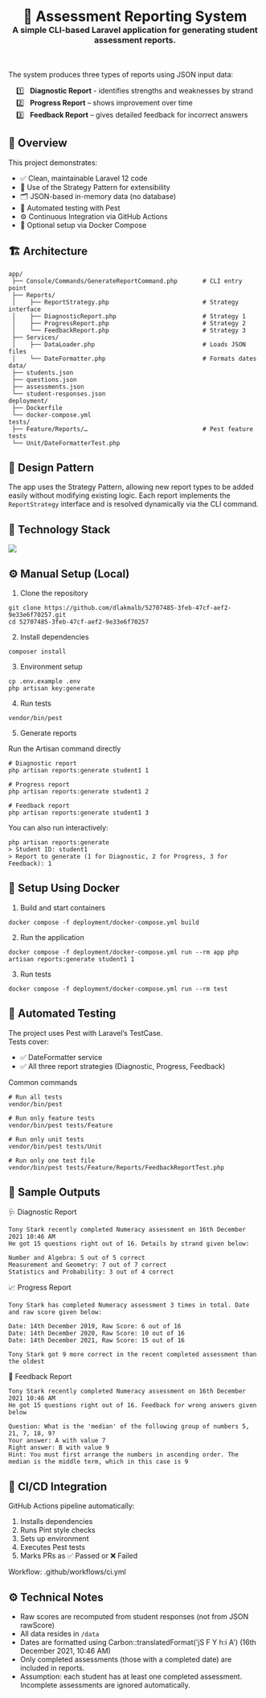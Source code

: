 <div align="center">
    <h1>
        🧠 Assessment Reporting System<br/>
        <sub><sup><sub>A simple CLI-based Laravel application for generating student assessment reports.</sub></sup></sub><br/>
    </h1>
</div>
<br/>

The system produces three types of reports using JSON input data: </p>
&nbsp;&nbsp;&nbsp; 1️⃣ &nbsp; <b>Diagnostic Report</b> - identifies strengths and weaknesses by strand<br/>
&nbsp;&nbsp;&nbsp; 2️⃣ &nbsp; <b>Progress Report</b> – shows improvement over time<br/>
&nbsp;&nbsp;&nbsp; 3️⃣ &nbsp; <b>Feedback Report</b> – gives detailed feedback for incorrect answers<br/>

## 🚀 Overview

This project demonstrates:

* ✅ Clean, maintainable Laravel 12 code
* 🧩 Use of the Strategy Pattern for extensibility
* 🗂️ JSON-based in-memory data (no database)
* 🧪 Automated testing with Pest
* ⚙️ Continuous Integration via GitHub Actions
* 🐳 Optional setup via Docker Compose<br/>

## 🏗️ Architecture
```
app/
 ├── Console/Commands/GenerateReportCommand.php       # CLI entry point
 ├── Reports/
 │    ├── ReportStrategy.php                          # Strategy interface
 │    ├── DiagnosticReport.php                        # Strategy 1
 │    ├── ProgressReport.php                          # Strategy 2
 │    └── FeedbackReport.php                          # Strategy 3
 ├── Services/
 │    ├── DataLoader.php                              # Loads JSON files
 │    └── DateFormatter.php                           # Formats dates
data/
 ├── students.json
 ├── questions.json
 ├── assessments.json
 └── student-responses.json
deployment/
 ├── Dockerfile
 └── docker-compose.yml
tests/
 ├── Feature/Reports/…                                # Pest feature tests
 └── Unit/DateFormatterTest.php
```

## 🧩 Design Pattern
The app uses the Strategy Pattern, allowing new report types to be added easily
without modifying existing logic. Each report implements the `ReportStrategy` interface
and is resolved dynamically via the CLI command.

## 🧰 Technology Stack
<p align="left">
  <a href="https://skillicons.dev">
    <img src="https://skillicons.dev/icons?i=php,laravel,githubactions,docker" />
  </a>
</p>

## ⚙️ Manual Setup (Local)
1. Clone the repository<br/>
```
git clone https://github.com/dlakmalb/52707485-3feb-47cf-aef2-9e33e6f70257.git
cd 52707485-3feb-47cf-aef2-9e33e6f70257
```
2. Install dependencies<br/>
```
composer install
```
3. Environment setup<br/>
```
cp .env.example .env
php artisan key:generate
```
4. Run tests<br/>
```
vendor/bin/pest
```
5. Generate reports <br/>

Run the Artisan command directly<br/>
```
# Diagnostic report
php artisan reports:generate student1 1

# Progress report
php artisan reports:generate student1 2

# Feedback report
php artisan reports:generate student1 3
```
You can also run interactively:
```
php artisan reports:generate
> Student ID: student1
> Report to generate (1 for Diagnostic, 2 for Progress, 3 for Feedback): 1
```

## 🐳 Setup Using Docker
1. Build and start containers
```
docker compose -f deployment/docker-compose.yml build
``` 
2. Run the application
```
docker compose -f deployment/docker-compose.yml run --rm app php artisan reports:generate student1 1
```
3. Run tests
```
docker compose -f deployment/docker-compose.yml run --rm test
```

## 🧪 Automated Testing
The project uses Pest with Laravel’s TestCase.<br/>
Tests cover:
* ✅ DateFormatter service
* ✅ All three report strategies (Diagnostic, Progress, Feedback)

Common commands
```
# Run all tests
vendor/bin/pest

# Run only feature tests
vendor/bin/pest tests/Feature

# Run only unit tests
vendor/bin/pest tests/Unit

# Run only one test file
vendor/bin/pest tests/Feature/Reports/FeedbackReportTest.php

```

## 🧾 Sample Outputs
🩺 Diagnostic Report
```
Tony Stark recently completed Numeracy assessment on 16th December 2021 10:46 AM
He got 15 questions right out of 16. Details by strand given below:

Number and Algebra: 5 out of 5 correct
Measurement and Geometry: 7 out of 7 correct
Statistics and Probability: 3 out of 4 correct
```

📈 Progress Report
```
Tony Stark has completed Numeracy assessment 3 times in total. Date and raw score given below:

Date: 14th December 2019, Raw Score: 6 out of 16
Date: 14th December 2020, Raw Score: 10 out of 16
Date: 14th December 2021, Raw Score: 15 out of 16

Tony Stark got 9 more correct in the recent completed assessment than the oldest
```

💬 Feedback Report
```
Tony Stark recently completed Numeracy assessment on 16th December 2021 10:46 AM
He got 15 questions right out of 16. Feedback for wrong answers given below

Question: What is the 'median' of the following group of numbers 5, 21, 7, 18, 9?
Your answer: A with value 7
Right answer: B with value 9
Hint: You must first arrange the numbers in ascending order. The median is the middle term, which in this case is 9
```

## 🧱 CI/CD Integration
GitHub Actions pipeline automatically:
1. Installs dependencies
2. Runs Pint style checks
3. Sets up environment
4. Executes Pest tests
5. Marks PRs as ✅ Passed or ❌ Failed

Workflow: .github/workflows/ci.yml

## ⚙️ Technical Notes
* Raw scores are recomputed from student responses (not from JSON rawScore)
* All data resides in `/data`
* Dates are formatted using Carbon::translatedFormat('jS F Y h:i A') (16th December 2021, 10:46 AM)
* Only completed assessments (those with a completed date) are included in reports.
* Assumption: each student has at least one completed assessment. Incomplete assessments are ignored automatically.
